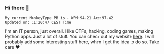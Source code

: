 ### Hi there 👋
<!-- PB START -->
```
My current MonkeyType PB is - WPM:94.21 Acc:97.42
Updated on: 11:20:47 CEST Time
```
<!-- PB END -->
I'm an IT person, just overall. I like CTFs, hacking, coding games, making Python apps. Just a lot of stuff.
You can check out my website [here](https://skill3472.github.io/).
I will probably add some interesting stuff here, when I get the idea to do so. Take care ❤️
